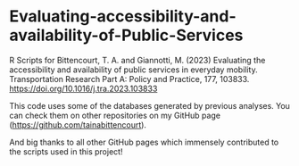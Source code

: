 # Evaluating-accessibility-and-availability-of-Public-Services
R Scripts for Bittencourt, T. A. and Giannotti, M. (2023) Evaluating the accessibility and availability of public services in everyday mobility. Transportation Research Part A: Policy and Practice, 177, 103833. https://doi.org/10.1016/j.tra.2023.103833

This code uses some of the databases generated by previous analyses. You can check them on other repositories on my GitHub page (https://github.com/tainabittencourt).

And big thanks to all other GitHub pages which immensely contributed to the scripts used in this project!
